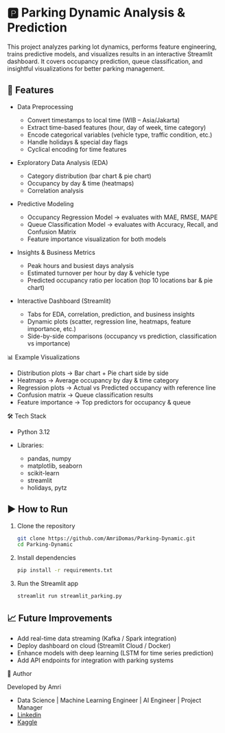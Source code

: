 # 🅿️ Parking Dynamic Analysis & Prediction

This project analyzes parking lot dynamics, performs feature engineering, trains predictive models, and visualizes results in an interactive Streamlit dashboard.
It covers occupancy prediction, queue classification, and insightful visualizations for better parking management.

## 🚀 Features
 - Data Preprocessing
     - Convert timestamps to local time (WIB – Asia/Jakarta)
     - Extract time-based features (hour, day of week, time category)
     - Encode categorical variables (vehicle type, traffic condition, etc.)
     - Handle holidays & special day flags
     - Cyclical encoding for time features

 - Exploratory Data Analysis (EDA)
     - Category distribution (bar chart & pie chart)
     - Occupancy by day & time (heatmaps)
     - Correlation analysis

 - Predictive Modeling
     - Occupancy Regression Model → evaluates with MAE, RMSE, MAPE
     - Queue Classification Model → evaluates with Accuracy, Recall, and Confusion Matrix
     - Feature importance visualization for both models

 - Insights & Business Metrics
     - Peak hours and busiest days analysis
     - Estimated turnover per hour by day & vehicle type
     - Predicted occupancy ratio per location (top 10 locations bar & pie chart)

 - Interactive Dashboard (Streamlit)
     - Tabs for EDA, correlation, prediction, and business insights
     - Dynamic plots (scatter, regression line, heatmaps, feature importance, etc.)
     - Side-by-side comparisons (occupancy vs prediction, classification vs importance)

📊 Example Visualizations

 - Distribution plots → Bar chart + Pie chart side by side
 - Heatmaps → Average occupancy by day & time category
 - Regression plots → Actual vs Predicted occupancy with reference line
 - Confusion matrix → Queue classification results
 - Feature importance → Top predictors for occupancy & queue


🛠️ Tech Stack

 - Python 3.12

 - Libraries:

   - pandas, numpy
   - matplotlib, seaborn
   - scikit-learn
   - streamlit
   - holidays, pytz

## ▶️ How to Run

1. Clone the repository
   ```bash
   git clone https://github.com/AmriDomas/Parking-Dynamic.git
   cd Parking-Dynamic
   ```

2. Install dependencies
   ```bash
   pip install -r requirements.txt
   ```

3. Run the Streamlit app
   ```bash
   streamlit run streamlit_parking.py
   ```

## 📈 Future Improvements

 - Add real-time data streaming (Kafka / Spark integration)
 - Deploy dashboard on cloud (Streamlit Cloud / Docker)
 - Enhance models with deep learning (LSTM for time series prediction)
 - Add API endpoints for integration with parking systems

👤 Author

Developed by Amri

- Data Science | Machine Learning Engineer | AI Engineer | Project Manager
- [Linkedin](https://www.linkedin.com/in/muh-amri-sidiq/)
- [Kaggle](https://www.kaggle.com/amri11)

